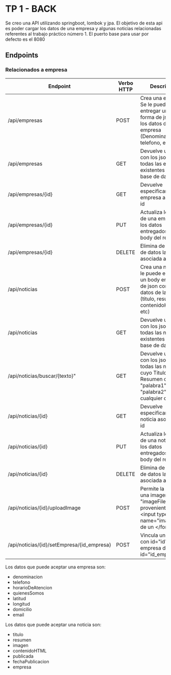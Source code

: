 # TP 1 - BACK 

Se creo una API utilizando springboot, lombok y jpa. El objetivo de esta api es poder cargar los datos de una empresa y algunas noticias relacionadas referentes al trabajo práctico número 1. El puerto base para usar por defecto es el 8080

## Endpoints

### Relacionados a empresa

| Endpoint   | Verbo HTTP | Descripción |
| ------ | ------ | ------ |
| /api/empresas | POST | Crea una empresa. Se le puede entregar un body en forma de json con los datos de la empresa (Denominación, telefono, etc etc) |
| /api/empresas | GET  | Devuelve un array con los json de todas las empresas existentes en la base de datos|
| /api/empresas/{id} | GET | Devuelve especificamente la empresa asociada al id|
| /api/empresas/{id} | PUT | Actualiza los datos de una empresa con los datos entregados en el body del request |
| /api/empresas/{id} | DELETE | Elimina de la base de datos la empresa asociada al id|
| /api/noticias | POST | Crea una noticia. Se le puede entregar un body en forma de json con los datos de la noticia (titulo, resumen, contenidoHTML, etc) |
| /api/noticias | GET | Devuelve un array con los json de todas las noticias existentes en la base de datos|
| /api/noticias/buscar/{texto}" | GET | Devuelve un array con los json de todas las noticias cuyo Titulo o Resumen contengan "palabra1" Y "palabra2" Y ... en cualquier orden|
| /api/noticias/{id} | GET | Devuelve especificamente la noticia asociada al id |
| /api/noticias/{id} | PUT | Actualiza los datos de una noticia con los datos entregados en el body del request |
| /api/noticias/{id} | DELETE | Elimina de la base de datos la noticia asociada al id|
| /api/noticias/{id}/uploadImage | POST | Permite la carga de una imagen "imageFile" proveniente de un &lt;input type="file" name="imageFile"/&gt; de un &lt;/form&gt; |
| /api/noticias/{id}/setEmpresa/{id_empresa} | POST | Vincula una noticia con id="id" con una empresa de id="id_empresa" |



Los datos que puede aceptar una empresa son:
- denominacion
- telefono
- horarioDeAtencion
- quienesSomos
- latitud
- longitud
- domicilio
- email

Los datos que puede aceptar una noticia son:
- titulo
- resumen
- imagen
- contenidoHTML
- publicada
- fechaPublicacion
- empresa

